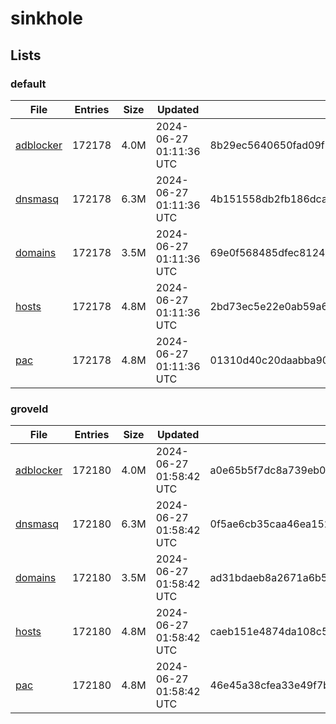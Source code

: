 # sinkhole

## Lists

### default

|File|Entries|Size|Updated|Hash|
|-|-|-|-|-|
|[adblocker](https://raw.githubusercontent.com/groveld/sinkhole/lists/default/adblocker.txt)|172178|4.0M|2024-06-27 01:11:36 UTC|8b29ec5640650fad09f72293752adc1a2cd35d03e8f3e2e0be336a0225bd1e53|
|[dnsmasq](https://raw.githubusercontent.com/groveld/sinkhole/lists/default/dnsmasq.txt)|172178|6.3M|2024-06-27 01:11:36 UTC|4b151558db2fb186dcaa9bf9fcdaf8c318fa9a7e0eb7fe87818b809334b03653|
|[domains](https://raw.githubusercontent.com/groveld/sinkhole/lists/default/domains.txt)|172178|3.5M|2024-06-27 01:11:36 UTC|69e0f568485dfec812436bee539bef75c95b7d9171237ff8fb03684a6336f89e|
|[hosts](https://raw.githubusercontent.com/groveld/sinkhole/lists/default/hosts.txt)|172178|4.8M|2024-06-27 01:11:36 UTC|2bd73ec5e22e0ab59a66056eb4ebd8b7aa5665422e08efe728e7a82d53b7438c|
|[pac](https://raw.githubusercontent.com/groveld/sinkhole/lists/default/pac.txt)|172178|4.8M|2024-06-27 01:11:36 UTC|01310d40c20daabba9042cb9ff4aa54d8392d57a2d122b32bc926070f59e1cec|

### groveld

|File|Entries|Size|Updated|Hash|
|-|-|-|-|-|
|[adblocker](https://raw.githubusercontent.com/groveld/sinkhole/lists/groveld/adblocker.txt)|172180|4.0M|2024-06-27 01:58:42 UTC|a0e65b5f7dc8a739eb00ee5c8858583c25e7cfb22626dfdcf1337d021c3e81db|
|[dnsmasq](https://raw.githubusercontent.com/groveld/sinkhole/lists/groveld/dnsmasq.txt)|172180|6.3M|2024-06-27 01:58:42 UTC|0f5ae6cb35caa46ea152404846cdccc421a5f5cc9466c6a8bfdc47c0d20ebdc1|
|[domains](https://raw.githubusercontent.com/groveld/sinkhole/lists/groveld/domains.txt)|172180|3.5M|2024-06-27 01:58:42 UTC|ad31bdaeb8a2671a6b580dbaac809bf66e9fe9ff56032d3a3ab62b29d8e5f21f|
|[hosts](https://raw.githubusercontent.com/groveld/sinkhole/lists/groveld/hosts.txt)|172180|4.8M|2024-06-27 01:58:42 UTC|caeb151e4874da108c5dd640123b49989f97788a59fb23faa8bc47e92fc1bd05|
|[pac](https://raw.githubusercontent.com/groveld/sinkhole/lists/groveld/pac.txt)|172180|4.8M|2024-06-27 01:58:42 UTC|46e45a38cfea33e49f7be979b75f233bdf4578457e0d03210e3fabb528872a73|

